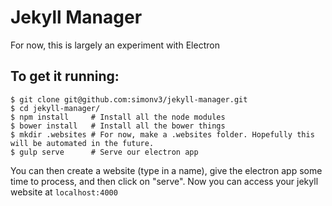 # Jekyll Manager

For now, this is largely an experiment with Electron

## To get it running:

```
$ git clone git@github.com:simonv3/jekyll-manager.git
$ cd jekyll-manager/
$ npm install     # Install all the node modules
$ bower install   # Install all the bower things
$ mkdir .websites # For now, make a .websites folder. Hopefully this will be automated in the future.
$ gulp serve      # Serve our electron app
```

You can then create a website (type in a name), give the electron app some time to process, and then click on "serve". Now you can access your jekyll website at `localhost:4000`


